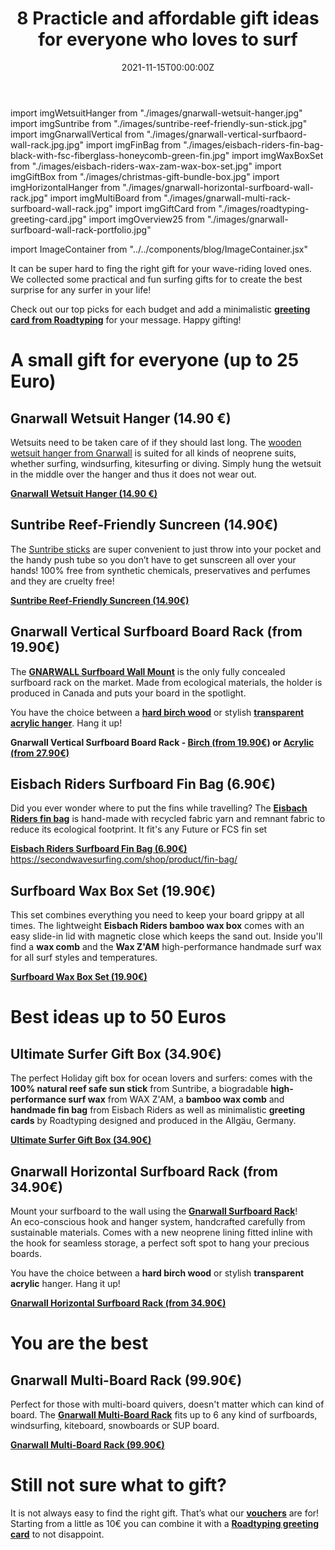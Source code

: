 ﻿---
title: 8 Practicle and affordable gift ideas for everyone who loves to surf
date: "2021-11-15T00:00:00Z"
description: "It can be super hard to fing the right gift for your wave-riding loved ones. We collected some practical and fun surfing gifts for to create the best surprise for any surfer in your life! Check out our top picks for each budget and happy gifting!"
label: "article"
featuredImage: ./images/christmas-gift-bundle-lifestyle.jpg
featuredImageSmall: ./images/christmas-gift-bundle-lifestyle.jpg
tags: ["gear"]
---


import imgWetsuitHanger from "./images/gnarwall-wetsuit-hanger.jpg"
import imgSuntribe from "./images/suntribe-reef-friendly-sun-stick.jpg"
import imgGnarwallVertical from "./images/gnarwall-vertical-surfbaord-wall-rack.jpg.jpg"
import imgFinBag from "./images/eisbach-riders-fin-bag-black-with-fsc-fiberglass-honeycomb-green-fin.jpg"
import imgWaxBoxSet from "./images/eisbach-riders-wax-zam-wax-box-set.jpg"
import imgGiftBox from "./images/christmas-gift-bundle-box.jpg"
import imgHorizontalHanger from "./images/gnarwall-horizontal-surfboard-wall-rack.jpg"
import imgMultiBoard from "./images/gnarwall-multi-rack-surfboard-wall-rack.jpg"
import imgGiftCard from "./images/roadtyping-greeting-card.jpg"
import imgOverview25 from "./images/gnarwall-surfboard-wall-rack-portfolio.jpg"


import ImageContainer from "../../components/blog/ImageContainer.jsx"

It can be super hard to fing the right gift for your wave-riding loved ones. We collected some practical and fun surfing gifts for to create the best surprise for any surfer in your life!

Check out our top picks for each budget and add a minimalistic **[greeting card from Roadtyping](https://secondwavesurfing.com/shop/product/roadtyping-greeting-card/)** for your message. Happy gifting!



# A small gift for everyone (up to 25 Euro)

<ImageContainer
  img1={imgOverview25}
  alt1="A small gift for everyone (up to 25 Euro)"
  caption1="A small gift for everyone (up to 25 Euro)"
/>

## Gnarwall Wetsuit Hanger (14.90 €)

<ImageContainer
  img1={imgWetsuitHanger}
  alt1="Gnarwall Wetsuit Hanger"
  caption1="Gnarwall Wetsuit Hanger (© Gnarwall)"
/>

Wetsuits need to be taken care of if they should last long. The [wooden  wetsuit hanger from Gnarwall](https://secondwavesurfing.com/shop/product/wetsuit-hanger/) is suited for all kinds of neoprene suits, whether surfing, windsurfing, kitesurfing or diving. Simply hung the wetsuit in the middle over the hanger and thus it does not wear out.

**[Gnarwall Wetsuit Hanger (14.90 €)](https://secondwavesurfing.com/shop/product/wetsuit-hanger/)**


## Suntribe Reef-Friendly Suncreen (14.90€)

<ImageContainer
  img1={imgSuntribe}
  alt1="Suntribe Reef-Friendly Suncreen"
  caption1="Suntribe Reef-Friendly Suncreen (© Suntribe)"
/>

The [Suntribe sticks](https://secondwavesurfing.com/shop/product/suntribe-zinc-sun-stick/) are super convenient to just throw into your pocket and the handy push tube so you don’t have to get sunscreen all over your hands! 100% free from synthetic chemicals, preservatives and perfumes and they are cruelty free!

**[Suntribe Reef-Friendly Suncreen (14.90€)](https://secondwavesurfing.com/shop/product/suntribe-zinc-sun-stick/)**

## Gnarwall Vertical Surfboard Board Rack (from 19.90€)

<ImageContainer
  img1={imgGnarwallVertical}
  alt1="Gnarwall Vertical Surfboard Board Rack"
  caption1="Gnarwall Vertical Surfboard Board Rack (© Gnarwall)"
/>

The **[GNARWALL Surfboard Wall Mount](https://secondwavesurfing.com/shop/product/surfboard-wall-rack/)** is the only fully concealed surfboard rack on the market. Made from ecological materials, the holder is produced in Canada and puts your board in the spotlight.

You have the choice between a **[hard birch wood](https://secondwavesurfing.com/shop/product/surfboard-wall-rack/)** or stylish **[transparent acrylic hanger](https://secondwavesurfing.com/shop/product/gnarwall-surfboard-wall-rack-acrylic/)**. Hang it up!

**Gnarwall Vertical Surfboard Board Rack - [Birch (from 19.90€)](https://secondwavesurfing.com/shop/product/surfboard-wall-rack/) or [Acrylic (from 27.90€)](https://secondwavesurfing.com/shop/product/gnarwall-surfboard-wall-rack-acrylic/)**


## Eisbach Riders Surfboard Fin Bag (6.90€)

<ImageContainer
  img1={imgFinBag}
  alt1="Eisbach Riders Surfboard Fin Bag"
  caption1="Eisbach Riders Surfboard Fin Bag (© Eisbach Riders)"
/>

Did you ever wonder where to put the fins while travelling? The **[Eisbach Riders fin bag](https://secondwavesurfing.com/shop/product/fin-bag/)** is hand-made with recycled fabric yarn and remnant fabric to reduce its ecological footprint. It fit's any Future or FCS fin set

**[Eisbach Riders Surfboard Fin Bag (6.90€)](https://secondwavesurfing.com/shop/product/fin-bag/)**
https://secondwavesurfing.com/shop/product/fin-bag/



## Surfboard Wax Box Set (19.90€)

<ImageContainer
  img1={imgWaxBoxSet}
  alt1="Surfboard Wax Box Set"
  caption1="Surfboard Wax Box Set (© Eisbach Riders)"
/>

This set combines everything you need to keep your board grippy at all times. The lightweight **Eisbach Riders bamboo wax box** comes with an easy slide-in lid with magnetic close which keeps the sand out. Inside you'll find a **wax comb** and the **Wax Z'AM** high-performance handmade surf wax for all surf styles and temperatures. 

**[Surfboard Wax Box Set (19.90€)](https://secondwavesurfing.com/shop/product/wax-box-and-comb-set/)**



# Best ideas up to 50 Euros

<ImageContainer
  img1={imgOverview50}
  alt1="A small gift for everyone (up to 50 Euro)"
  caption1="A small gift for everyone (up to 50 Euro)"
/>

## Ultimate Surfer Gift Box (34.90€)

<ImageContainer
  img1={imgGiftBox}
  alt1="Ultimate Surfer Gift Box"
  caption1="Ultimate Surfer Gift Box (© Eisbach Riders)"
/>

The perfect Holiday gift box for ocean lovers and surfers: comes with the **100% natural reef safe sun stick** from Suntribe, a biogradable **high-performance surf wax** from WAX Z'AM, a **bamboo wax comb** and **handmade fin bag** from Eisbach Riders as well as minimalistic **greeting cards** by Roadtyping designed and produced in the Allgäu, Germany.

**[Ultimate Surfer Gift Box (34.90€)](https://secondwavesurfing.com/shop/product/christmas-surfer-gift-box/)**


## Gnarwall Horizontal Surfboard Rack (from 34.90€)

<ImageContainer
  img1={imgHorizontalHanger}
  alt1="Gnarwall Horizontal Surfboard Rack"
  caption1="Gnarwall Horizontal Surfboard Rack (© Gnarwall)"
/>

Mount your surfboard to the wall using the **[Gnarwall Surfboard Rack](https://secondwavesurfing.com/shop/product/shepps-horizontal-surfboard-wall-rack/)**!  
An eco-conscious hook and hanger system, handcrafted carefully from sustainable materials. Comes with a new neoprene lining fitted inline with the hook for seamless storage, a perfect soft spot to hang your precious boards. 

You have the choice between a **hard birch wood** or stylish **transparent acrylic** hanger. Hang it up!

**[Gnarwall Horizontal Surfboard Rack (from 34.90€)](https://secondwavesurfing.com/shop/product/shepps-horizontal-surfboard-wall-rack/)**


# You are the best

## Gnarwall Multi-Board Rack (99.90€)

<ImageContainer
  img1={imgMultiBoard}
  alt1="Gnarwall Multi-Board Rack"
  caption1="Gnarwall Multi-Board Rack (© Gnarwall)"
/>

Perfect for those with multi-board quivers, doesn't matter which can kind of board. The **[Gnarwall Multi-Board Rack](https://secondwavesurfing.com/shop/product/multi-board-rack/)** fits up to 6 any kind of surfboards, windsurfing, kiteboard, snowboards or SUP board.

**[Gnarwall Multi-Board Rack (99.90€)](https://secondwavesurfing.com/shop/product/multi-board-rack/)**


# Still not sure what to gift?

<ImageContainer
  img1={imgGiftCard}
  alt1="Second Wave Surfing - Voucher"
  caption1="Second Wave Surfing - Voucher (© Roadtyping)"
/>

It is not always easy to find the right gift. That’s what our **[vouchers](https://secondwavesurfing.com/shop/product/sws-gift-voucher-greeting-card/)** are for! Starting from a little as 10€ you can combine it with a **[Roadtyping greeting card](https://secondwavesurfing.com/shop/product/sws-gift-voucher-greeting-card/)** to not disappoint. 


